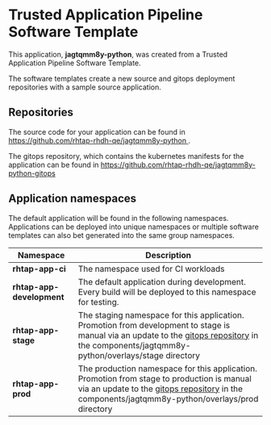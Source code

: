 # Trusted Application Pipeline Software Template

This application, **jagtqmm8y-python**, was created from a Trusted Application Pipeline Software Template.

The software templates create a new source and gitops deployment repositories with a sample source application. 

## Repositories

The source code for your application can be found in [https://github.com/rhtap-rhdh-qe/jagtqmm8y-python ](https://github.com/rhtap-rhdh-qe/jagtqmm8y-python ).
 
The gitops repository, which contains the kubernetes manifests for the application can be found in 
[https://github.com/rhtap-rhdh-qe/jagtqmm8y-python-gitops ](https://github.com/rhtap-rhdh-qe/jagtqmm8y-python-gitops ) 

## Application namespaces 

The default application will be found in the following namespaces. Applications can be deployed into unique namespaces or multiple software templates can also bet generated into the same group namespaces.  

|  Namespace   |  Description   |  
| -------- | -------- |
| **rhtap-app-ci** | The namespace used for CI workloads |
| **rhtap-app-development** | The default application during development. Every build will be deployed to this namespace for testing. |
| **rhtap-app-stage** | The staging namespace for this application. Promotion from development to stage is manual via an update to the [gitops repository](https://github.com/rhtap-rhdh-qe/jagtqmm8y-python-gitops ) in the components/jagtqmm8y-python/overlays/stage directory |
| **rhtap-app-prod** | The production namespace for this application. Promotion from stage to production is manual via an update to the [gitops repository](https://github.com/rhtap-rhdh-qe/jagtqmm8y-python-gitops ) in the components/jagtqmm8y-python/overlays/prod directory |